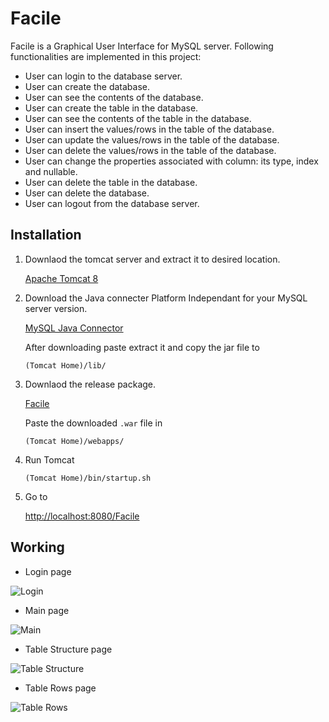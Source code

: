 # Facile

Facile is a Graphical User Interface for MySQL server. Following functionalities are implemented in this project:
* User can login to the database server.
* User can create the database.
* User can see the contents of the database.
* User can create the table in the database.
* User can see the contents of the table in the database.
* User can insert the values/rows in the table of the database.
* User can update the values/rows in the table of the database.
* User can delete the values/rows in the table of the database.
* User can change the properties associated with column: its type,
index and nullable.
* User can delete the table in the database.
* User can delete the database.
* User can logout from the database server.


## Installation 

1. Downlaod the tomcat server and extract it to desired location. 

    [Apache Tomcat 8](https://tomcat.apache.org/download-80.cgi "Tomcat")
    

2. Download the Java connecter Platform Independant for your MySQL server version.

    [MySQL Java Connector](https://dev.mysql.com/downloads/connector/j/ "J connector")    

    After downloading paste extract it and copy the jar file to

    ```
    (Tomcat Home)/lib/
    ```

3. Downlaod the release package. 

    [Facile](https://github.com/talalwaseem50/AP/releases/download/v1.0/Facile.war "Facile")    

    Paste the downloaded `.war` file in

    ```
    (Tomcat Home)/webapps/
    ```

4. Run Tomcat

    ```
    (Tomcat Home)/bin/startup.sh
    ```

5. Go to

    [http://localhost:8080/Facile](http://localhost:8080/Facile "localhost")   


## Working 

* Login page

![Login](https://user-images.githubusercontent.com/14111173/122586054-9f761880-d075-11eb-84c8-6ce673e187b5.png)

* Main page

![Main](https://user-images.githubusercontent.com/14111173/122586198-cdf3f380-d075-11eb-9039-94d74c85e5ff.png)

* Table Structure page

![Table Structure](https://user-images.githubusercontent.com/14111173/122586342-fc71ce80-d075-11eb-9c1a-ddf83c0d7e5a.png)

* Table Rows page

![Table Rows](https://user-images.githubusercontent.com/14111173/122586245-dea46980-d075-11eb-99e4-0c7de119f80f.png)
